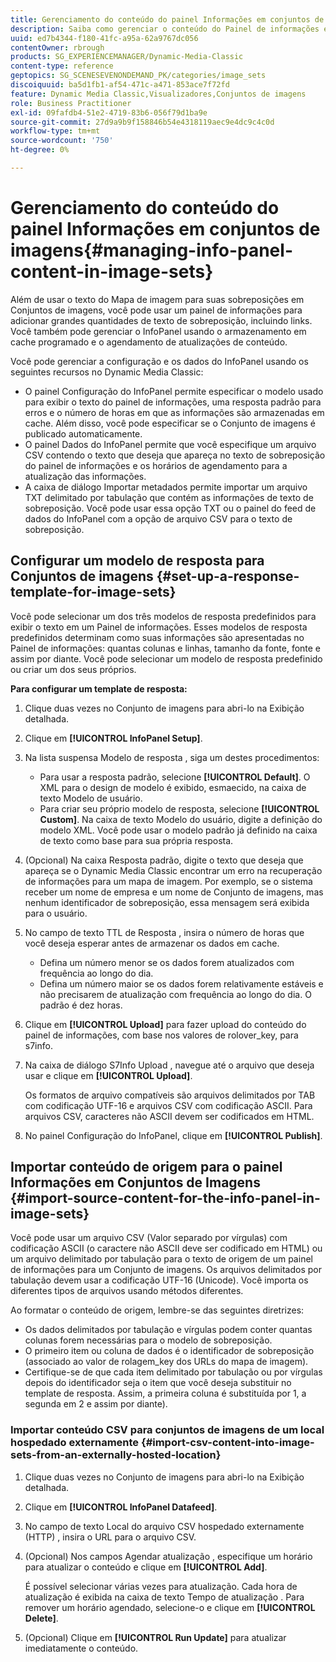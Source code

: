 ```yaml
---
title: Gerenciamento do conteúdo do painel Informações em conjuntos de imagens
description: Saiba como gerenciar o conteúdo do Painel de informações em Conjuntos de imagens.
uuid: ed7b4344-f180-41fc-a95a-62a9767dc056
contentOwner: rbrough
products: SG_EXPERIENCEMANAGER/Dynamic-Media-Classic
content-type: reference
geptopics: SG_SCENESEVENONDEMAND_PK/categories/image_sets
discoiquuid: ba5d1fb1-af54-471c-a471-853ace7f72fd
feature: Dynamic Media Classic,Visualizadores,Conjuntos de imagens
role: Business Practitioner
exl-id: 09fafdb4-51e2-4719-83b6-056f79d1ba9e
source-git-commit: 27d9a9b9f158846b54e4318119aec9e4dc9c4c0d
workflow-type: tm+mt
source-wordcount: '750'
ht-degree: 0%

---
```


# Gerenciamento do conteúdo do painel Informações em conjuntos de imagens{#managing-info-panel-content-in-image-sets}

Além de usar o texto do Mapa de imagem para suas sobreposições em Conjuntos de imagens, você pode usar um painel de informações para adicionar grandes quantidades de texto de sobreposição, incluindo links. Você também pode gerenciar o InfoPanel usando o armazenamento em cache programado e o agendamento de atualizações de conteúdo.

Você pode gerenciar a configuração e os dados do InfoPanel usando os seguintes recursos no Dynamic Media Classic:

* O painel Configuração do InfoPanel permite especificar o modelo usado para exibir o texto do painel de informações, uma resposta padrão para erros e o número de horas em que as informações são armazenadas em cache. Além disso, você pode especificar se o Conjunto de imagens é publicado automaticamente.
* O painel Dados do InfoPanel permite que você especifique um arquivo CSV contendo o texto que deseja que apareça no texto de sobreposição do painel de informações e os horários de agendamento para a atualização das informações.
* A caixa de diálogo Importar metadados permite importar um arquivo TXT delimitado por tabulação que contém as informações de texto de sobreposição. Você pode usar essa opção TXT ou o painel do feed de dados do InfoPanel com a opção de arquivo CSV para o texto de sobreposição.

## Configurar um modelo de resposta para Conjuntos de imagens {#set-up-a-response-template-for-image-sets}

Você pode selecionar um dos três modelos de resposta predefinidos para exibir o texto em um Painel de informações. Esses modelos de resposta predefinidos determinam como suas informações são apresentadas no Painel de informações: quantas colunas e linhas, tamanho da fonte, fonte e assim por diante. Você pode selecionar um modelo de resposta predefinido ou criar um dos seus próprios.

**Para configurar um template de resposta:**

1. Clique duas vezes no Conjunto de imagens para abri-lo na Exibição detalhada.
1. Clique em **[!UICONTROL InfoPanel Setup]**.
1. Na lista suspensa Modelo de resposta , siga um destes procedimentos:

   * Para usar a resposta padrão, selecione **[!UICONTROL Default]**. O XML para o design de modelo é exibido, esmaecido, na caixa de texto Modelo de usuário.
   * Para criar seu próprio modelo de resposta, selecione **[!UICONTROL Custom]**. Na caixa de texto Modelo do usuário, digite a definição do modelo XML. Você pode usar o modelo padrão já definido na caixa de texto como base para sua própria resposta.

1. (Opcional) Na caixa Resposta padrão, digite o texto que deseja que apareça se o Dynamic Media Classic encontrar um erro na recuperação de informações para um mapa de imagem. Por exemplo, se o sistema receber um nome de empresa e um nome de Conjunto de imagens, mas nenhum identificador de sobreposição, essa mensagem será exibida para o usuário.
1. No campo de texto TTL de Resposta , insira o número de horas que você deseja esperar antes de armazenar os dados em cache.

   * Defina um número menor se os dados forem atualizados com frequência ao longo do dia.
   * Defina um número maior se os dados forem relativamente estáveis e não precisarem de atualização com frequência ao longo do dia. O padrão é dez horas.

1. Clique em **[!UICONTROL Upload]** para fazer upload do conteúdo do painel de informações, com base nos valores de rolover_key, para s7info.
1. Na caixa de diálogo S7Info Upload , navegue até o arquivo que deseja usar e clique em **[!UICONTROL Upload]**.

   Os formatos de arquivo compatíveis são arquivos delimitados por TAB com codificação UTF-16 e arquivos CSV com codificação ASCII. Para arquivos CSV, caracteres não ASCII devem ser codificados em HTML.

1. No painel Configuração do InfoPanel, clique em **[!UICONTROL Publish]**.

## Importar conteúdo de origem para o painel Informações em Conjuntos de Imagens {#import-source-content-for-the-info-panel-in-image-sets}

Você pode usar um arquivo CSV (Valor separado por vírgulas) com codificação ASCII (o caractere não ASCII deve ser codificado em HTML) ou um arquivo delimitado por tabulação para o texto de origem de um painel de informações para um Conjunto de imagens. Os arquivos delimitados por tabulação devem usar a codificação UTF-16 (Unicode). Você importa os diferentes tipos de arquivos usando métodos diferentes.

Ao formatar o conteúdo de origem, lembre-se das seguintes diretrizes:

* Os dados delimitados por tabulação e vírgulas podem conter quantas colunas forem necessárias para o modelo de sobreposição.
* O primeiro item ou coluna de dados é o identificador de sobreposição (associado ao valor de rolagem_key dos URLs do mapa de imagem).
* Certifique-se de que cada item delimitado por tabulação ou por vírgulas depois do identificador seja o item que você deseja substituir no template de resposta. Assim, a primeira coluna é substituída por $1$, a segunda em $2$ e assim por diante).

### Importar conteúdo CSV para conjuntos de imagens de um local hospedado externamente {#import-csv-content-into-image-sets-from-an-externally-hosted-location}

1. Clique duas vezes no Conjunto de imagens para abri-lo na Exibição detalhada.
1. Clique em **[!UICONTROL InfoPanel Datafeed]**.
1. No campo de texto Local do arquivo CSV hospedado externamente (HTTP) , insira o URL para o arquivo CSV.
1. (Opcional) Nos campos Agendar atualização , especifique um horário para atualizar o conteúdo e clique em **[!UICONTROL Add]**.

   É possível selecionar várias vezes para atualização. Cada hora de atualização é exibida na caixa de texto Tempo de atualização . Para remover um horário agendado, selecione-o e clique em **[!UICONTROL Delete]**.

1. (Opcional) Clique em **[!UICONTROL Run Update]** para atualizar imediatamente o conteúdo.

